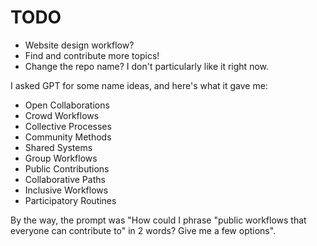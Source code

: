 # TODO
- Website design workflow?
- Find and contribute more topics!
- Change the repo name? I don't particularly like it right now.

I asked GPT for some name ideas, and here's what it gave me:
- Open Collaborations
- Crowd Workflows
- Collective Processes
- Community Methods
- Shared Systems
- Group Workflows
- Public Contributions
- Collaborative Paths
- Inclusive Workflows
- Participatory Routines

By the way, the prompt was "How could I phrase "public workflows that everyone can contribute to" in 2 words? Give me a few options".
